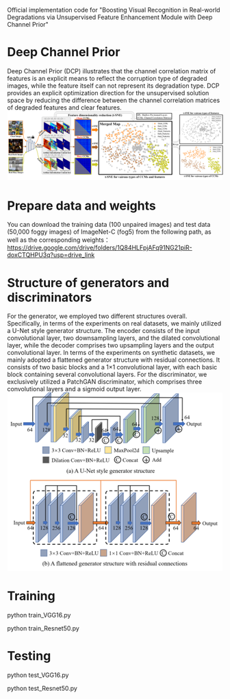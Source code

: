Official implementation code for "Boosting Visual Recognition in Real-world Degradations via Unsupervised Feature Enhancement Module with Deep Channel Prior"

# Deep Channel Prior
Deep Channel Prior (DCP) illustrates that the channel correlation matrix of features is an explicit means to reflect the corruption type of degraded images, while the feature itself can not represent its degradation type. DCP provides an explicit optimization direction for the unsupervised solution space by reducing the difference between the channel correlation matrices of degraded features and clear features.
![Deep Channel Prior from unpaired real clear and degraded images](https://github.com/liyuhang166/Deep_Channel_Prior/blob/main/Fig2-Gram2.png)

# Prepare data and weights
You can download the training data (100 unpaired images) and test data (50,000 foggy images) of ImageNet-C (fog5) from the following path, as well as the corresponding weights：
https://drive.google.com/drive/folders/1Q84HLFpjAFq91NG21piR-doxCTQHPU3q?usp=drive_link

# Structure of generators and discriminators
For the generator, we employed two different structures overall. Specifically, in terms of the experiments on real datasets, we mainly utilized a U-Net style generator structure. The encoder consists of the input convolutional layer, two downsampling layers, and the dilated convolutional layer, while the decoder comprises two upsampling layers and the output convolutional layer. In terms of the experiments on synthetic datasets, we mainly adopted a flattened generator structure with residual connections. It consists of two basic blocks and a 1×1 convolutional layer, with each basic block containing several convolutional layers. For the discriminator, we exclusively utilized a PatchGAN discriminator, which comprises three convolutional layers and a sigmoid output layer.
![Specific structure of the generators and discriminators](https://github.com/liyuhang166/Deep_Channel_Prior/blob/main/Generator.png)

# Training
python train_VGG16.py 

python train_Resnet50.py

# Testing 
python test_VGG16.py

python test_Resnet50.py


